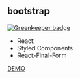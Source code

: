 ## bootstrap

[![Greenkeeper badge](https://badges.greenkeeper.io/wilf312/react-styled-final-form-material-preset.svg)](https://greenkeeper.io/)
* React
* Styled Components
* React-Final-Form


[DEMO](https://wilf312.github.io/react-styled-final-form-material-boilerplate/)


